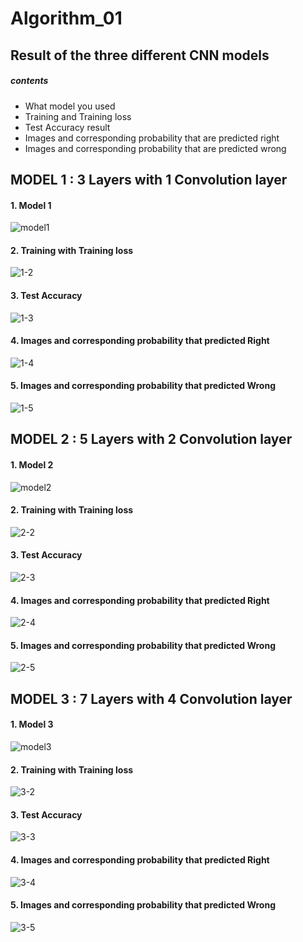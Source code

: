 # Algorithm_01

## Result of the three different CNN models
##### contents
- What model you used
- Training and Training loss 
- Test Accuracy result
- Images and corresponding probability that are predicted right
- Images and corresponding probability that are predicted wrong 

## MODEL 1 : 3 Layers with 1 Convolution layer  
#### 1. Model 1
![model1](https://user-images.githubusercontent.com/49024958/121524724-8eecef00-ca32-11eb-8386-8893e3588c68.png)
#### 2. Training with Training loss 
![1-2](https://user-images.githubusercontent.com/49024958/121525210-0884dd00-ca33-11eb-99ab-8b5bdfb96d89.png)
#### 3. Test Accuracy
![1-3](https://user-images.githubusercontent.com/49024958/121525223-0ae73700-ca33-11eb-83c6-f3e7dfff2615.png)
#### 4. Images and corresponding probability that predicted Right 
![1-4](https://user-images.githubusercontent.com/49024958/121525228-0c186400-ca33-11eb-99eb-d8414111504c.png)
#### 5. Images and corresponding probability that predicted Wrong
![1-5](https://user-images.githubusercontent.com/49024958/121525233-0de22780-ca33-11eb-9ef3-6762f59f17d4.png)

## MODEL 2 : 5 Layers with 2 Convolution layer 
#### 1. Model 2
![model2](https://user-images.githubusercontent.com/49024958/121524733-90b6b280-ca32-11eb-8cb1-c6fb2637634b.png)
#### 2. Training with Training loss 
![2-2](https://user-images.githubusercontent.com/49024958/121525797-ba240e00-ca33-11eb-83d3-3c5196b7be66.png)
#### 3. Test Accuracy
![2-3](https://user-images.githubusercontent.com/49024958/121525603-80eb9e00-ca33-11eb-818c-34f451fbdf3e.png)
#### 4. Images and corresponding probability that predicted Right 
![2-4](https://user-images.githubusercontent.com/49024958/121525598-7e894400-ca33-11eb-87fb-e85c02afd0f5.png)
#### 5. Images and corresponding probability that predicted Wrong
![2-5](https://user-images.githubusercontent.com/49024958/121525593-7cbf8080-ca33-11eb-9f2f-fe65e99faef9.png)

## MODEL 3 : 7 Layers with 4 Convolution layer 
#### 1. Model 3
![model3](https://user-images.githubusercontent.com/49024958/121524741-93b1a300-ca32-11eb-84e9-ecb6b9730490.png)
#### 2. Training with Training loss 
![3-2](https://user-images.githubusercontent.com/49024958/121526380-46cecc00-ca34-11eb-9120-ec8cb78f3c43.png)
#### 3. Test Accuracy
![3-3](https://user-images.githubusercontent.com/49024958/121526401-4c2c1680-ca34-11eb-93cf-f3679e5b9c70.png)
#### 4. Images and corresponding probability that predicted Right 
![3-4](https://user-images.githubusercontent.com/49024958/121526409-4e8e7080-ca34-11eb-9229-4cee0e7a4da8.png)
#### 5. Images and corresponding probability that predicted Wrong
![3-5](https://user-images.githubusercontent.com/49024958/121526415-50583400-ca34-11eb-9bc2-99233eed977d.png)


